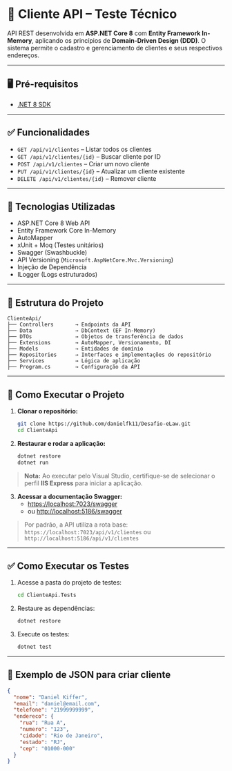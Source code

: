 # 📘 Cliente API – Teste Técnico

API REST desenvolvida em **ASP.NET Core 8** com **Entity Framework In-Memory**, aplicando os princípios de **Domain-Driven Design (DDD)**. O sistema permite o cadastro e gerenciamento de clientes e seus respectivos endereços.

---

## 🖥️ Pré-requisitos
- [.NET 8 SDK](https://dotnet.microsoft.com/download/dotnet/8.0)

---

## ✅ Funcionalidades

- `GET /api/v1/clientes` – Listar todos os clientes  
- `GET /api/v1/clientes/{id}` – Buscar cliente por ID  
- `POST /api/v1/clientes` – Criar um novo cliente  
- `PUT /api/v1/clientes/{id}` – Atualizar um cliente existente  
- `DELETE /api/v1/clientes/{id}` – Remover cliente  

---

## 🧱 Tecnologias Utilizadas

- ASP.NET Core 8 Web API  
- Entity Framework Core In-Memory  
- AutoMapper  
- xUnit + Moq (Testes unitários)  
- Swagger (Swashbuckle)  
- API Versioning (`Microsoft.AspNetCore.Mvc.Versioning`)  
- Injeção de Dependência  
- ILogger (Logs estruturados)  

---

## 📁 Estrutura do Projeto

```
ClienteApi/
├── Controllers       → Endpoints da API
├── Data              → DbContext (EF In-Memory)
├── DTOs              → Objetos de transferência de dados
├── Extensions        → AutoMapper, Versionamento, DI
├── Models            → Entidades de domínio
├── Repositories      → Interfaces e implementações do repositório
├── Services          → Lógica de aplicação
├── Program.cs        → Configuração da API
```

---

## 🚀 Como Executar o Projeto

1. **Clonar o repositório:**
   ```bash
   git clone https://github.com/danielfk11/Desafio-eLaw.git
   cd ClienteApi
   ```

2. **Restaurar e rodar a aplicação:**
   ```bash
   dotnet restore
   dotnet run
   ```

> **Nota:** Ao executar pelo Visual Studio, certifique-se de selecionar o perfil **IIS Express** para iniciar a aplicação.

3. **Acessar a documentação Swagger:**
   - [https://localhost:7023/swagger](https://localhost:7023/swagger)
   - ou [http://localhost:5186/swagger](http://localhost:5186/swagger)

> Por padrão, a API utiliza a rota base: `https://localhost:7023/api/v1/clientes` ou `http://localhost:5186/api/v1/clientes`

---

## ✅ Como Executar os Testes

1. Acesse a pasta do projeto de testes:
   ```bash
   cd ClienteApi.Tests
   ```

2. Restaure as dependências:
   ```bash
   dotnet restore
   ```

3. Execute os testes:
   ```bash
   dotnet test
   ```

---

## 🧪 Exemplo de JSON para criar cliente

```json
{
  "nome": "Daniel Kiffer",
  "email": "daniel@email.com",
  "telefone": "21999999999",
  "endereco": {
    "rua": "Rua A",
    "numero": "123",
    "cidade": "Rio de Janeiro",
    "estado": "RJ",
    "cep": "01000-000"
  }
}
```
